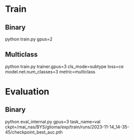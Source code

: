 # Train
## Binary 
python train.py gpus=2 

## Multiclass
python train.py trainer.gpus=3 cls_mode=subtype loss=ce model.net.num_classes=3 metric=multiclass



# Evaluation
## Binary 
python eval_internal.py gpus=3 task_name=val ckpt=/mai_nas/BYS/glioma/exp/train/runs/2023-11-14_14-35-45/checkpoint_best_auc.pth

